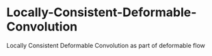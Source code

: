 # Locally-Consistent-Deformable-Convolution
Locally Consistent Deformable Convolution as part of deformable flow
